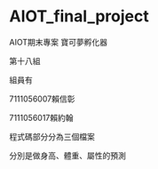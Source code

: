 # AIOT_final_project
AIOT期末專案 寶可夢孵化器 

第十八組

組員有

7111056007賴信彰

7111056017賴約翰

程式碼部分分為三個檔案

分別是做身高、體重、屬性的預測
